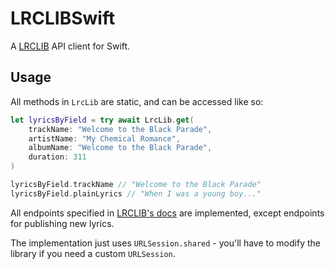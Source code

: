 # LRCLIBSwift

A [LRCLIB](https://lrclib.net) API client for Swift.

## Usage

All methods in `LrcLib` are static, and can be accessed like so:

```swift
let lyricsByField = try await LrcLib.get(
    trackName: "Welcome to the Black Parade",
    artistName: "My Chemical Romance",
    albumName: "Welcome to the Black Parade",
    duration: 311
)

lyricsByField.trackName // "Welcome to the Black Parade"
lyricsByField.plainLyrics // "When I was a young boy..."
```

All endpoints specified in [LRCLIB's docs](https://lrclib.net/docs) are implemented, except endpoints for publishing new lyrics.

The implementation just uses `URLSession.shared` - you'll have to modify the library if you need a custom `URLSession`.
